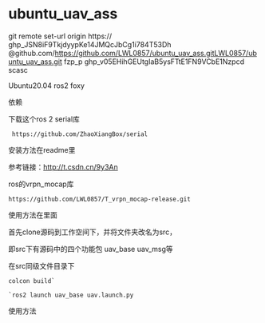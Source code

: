 # ubuntu_uav_ass
git remote set-url origin https:// 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
@github.com/https://github.com/LWL0857/ubuntu_uav_ass.gitLWL0857/ubuntu_uav_ass.git
fzp_p  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
scasc

Ubuntu20.04 ros2 foxy

依赖

下载这个ros 2  serial库

```
 https://github.com/ZhaoXiangBox/serial
```

安装方法在readme里

参考链接：http://t.csdn.cn/9y3An

ros的vrpn_mocap库

```
https://github.com/LWL0857/T_vrpn_mocap-release.git
```

使用方法在里面

首先clone源码到工作空间下，并将文件夹改名为src，

即src下有源码中的四个功能包 uav_base uav_msg等

在src同级文件目录下

```
colcon build`

`ros2 launch uav_base uav.launch.py
```









使用方法



